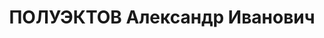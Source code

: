 ---
title: ПОЛУЭКТОВ Александр Иванович
description: "1895 року народження, м. Дніпропетровськ, росіянин, освіта вища, безпартійний.\
  \ Проживав: м. Дзержинськ Донецької області, вул. ІІ разряду, буд. № 13. Головнийінженер\
  \ тресту \"Дзержинськвугілля\". \n  Заарештований 1 липня 1937 року. Засуджений\
  \ виїзною сесією військової колегії Верховного Суду СРСР у м. Києві до розстрілу\
  \ з конфіскацією майна. Вирок приведений до виконання у м. Києві 1 листопада 1937\
  \ року. \n  Реабілітований у 1958 році."
---
